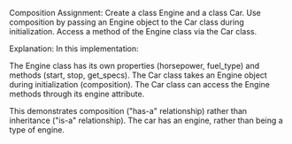  Composition
Assignment:
Create a class Engine and a class Car. Use composition by passing an Engine object to the Car class during initialization. Access a method of the Engine class via the Car class.

Explanation:
In this implementation:

The Engine class has its own properties (horsepower, fuel_type) and methods (start, stop, get_specs).
The Car class takes an Engine object during initialization (composition).
The Car class can access the Engine methods through its engine attribute.

This demonstrates composition ("has-a" relationship) rather than inheritance ("is-a" relationship). The car has an engine, rather than being a type of engine.